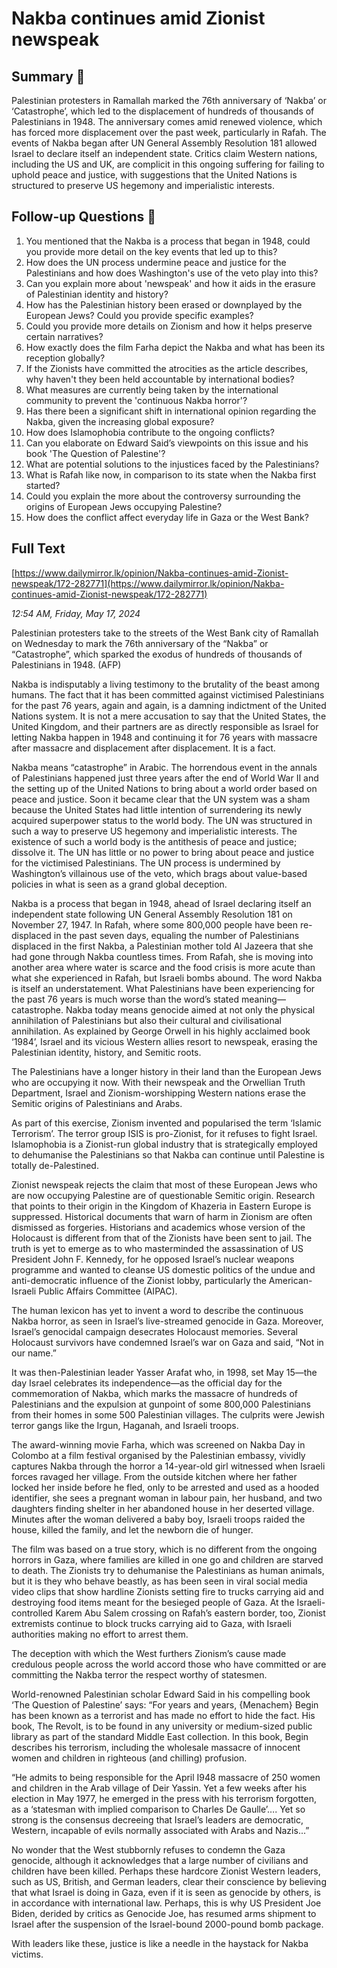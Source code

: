 # Nakba continues amid Zionist newspeak

## Summary 🤖

Palestinian protesters in Ramallah marked the 76th anniversary of ‘Nakba’ or ‘Catastrophe’, which led to the displacement of hundreds of thousands of Palestinians in 1948. The anniversary comes amid renewed violence, which has forced more displacement over the past week, particularly in Rafah. The events of Nakba began after UN General Assembly Resolution 181 allowed Israel to declare itself an independent state. Critics claim Western nations, including the US and UK, are complicit in this ongoing suffering for failing to uphold peace and justice, with suggestions that the United Nations is structured to preserve US hegemony and imperialistic interests.


## Follow-up Questions 🤖

1. You mentioned that the Nakba is a process that began in 1948, could you provide more detail on the key events that led up to this?
2. How does the UN process undermine peace and justice for the Palestinians and how does Washington's use of the veto play into this?
3. Can you explain more about 'newspeak' and how it aids in the erasure of Palestinian identity and history?
4. How has the Palestinian history been erased or downplayed by the European Jews? Could you provide specific examples?
5. Could you provide more details on Zionism and how it helps preserve certain narratives?
6. How exactly does the film Farha depict the Nakba and what has been its reception globally? 
7. If the Zionists have committed the atrocities as the article describes, why haven't they been held accountable by international bodies?
8. What measures are currently being taken by the international community to prevent the 'continuous Nakba horror'?
9. Has there been a significant shift in international opinion regarding the Nakba, given the increasing global exposure?
10. How does Islamophobia contribute to the ongoing conflicts?
11. Can you elaborate on Edward Said’s viewpoints on this issue and his book 'The Question of Palestine'? 
12. What are potential solutions to the injustices faced by the Palestinians?
13. What is Rafah like now, in comparison to its state when the Nakba first started? 
14. Could you explain the more about the controversy surrounding the origins of European Jews occupying Palestine?
15. How does the conflict affect everyday life in Gaza or the West Bank?

## Full Text

[https://www.dailymirror.lk/opinion/Nakba-continues-amid-Zionist-newspeak/172-282771](https://www.dailymirror.lk/opinion/Nakba-continues-amid-Zionist-newspeak/172-282771)

*12:54 AM, Friday, May 17, 2024*

Palestinian protesters take to the streets of the West Bank city of Ramallah on Wednesday to mark the 76th anniversary of the “Nakba” or “Catastrophe”, which sparked the exodus of hundreds of thousands of Palestinians in 1948. (AFP)

Nakba is indisputably a living testimony to the brutality of the beast among humans. The fact that it has been committed against victimised Palestinians for the past 76 years, again and again, is a damning indictment of the United Nations system. It is not a mere accusation to say that the United States, the United Kingdom, and their partners are as directly responsible as Israel for letting Nakba happen in 1948 and continuing it for 76 years with massacre after massacre and displacement after displacement. It is a fact.

Nakba means “catastrophe” in Arabic. The horrendous event in the annals of Palestinians happened just three years after the end of World War II and the setting up of the United Nations to bring about a world order based on peace and justice. Soon it became clear that the UN system was a sham because the United States had little intention of surrendering its newly acquired superpower status to the world body. The UN was structured in such a way to preserve US hegemony and imperialistic interests. The existence of such a world body is the antithesis of peace and justice; dissolve it. The UN has little or no power to bring about peace and justice for the victimised Palestinians. The UN process is undermined by Washington’s villainous use of the veto, which brags about value-based policies in what is seen as a grand global deception.

Nakba is a process that began in 1948, ahead of Israel declaring itself an independent state following UN General Assembly Resolution 181 on November 27, 1947. In Rafah, where some 800,000 people have been re-displaced in the past seven days, equaling the number of Palestinians displaced in the first Nakba, a Palestinian mother told Al Jazeera that she had gone through Nakba countless times. From Rafah, she is moving into another area where water is scarce and the food crisis is more acute than what she experienced in Rafah, but Israeli bombs abound. The word Nakba is itself an understatement. What Palestinians have been experiencing for the past 76 years is much worse than the word’s stated meaning—catastrophe. Nakba today means genocide aimed at not only the physical annihilation of Palestinians but also their cultural and civilisational annihilation. As explained by George Orwell in his highly acclaimed book ‘1984’, Israel and its vicious Western allies resort to newspeak, erasing the Palestinian identity, history, and Semitic roots.

The Palestinians have a longer history in their land than the European Jews who are occupying it now. With their newspeak and the Orwellian Truth Department, Israel and Zionism-worshipping Western nations erase the Semitic origins of Palestinians and Arabs.

As part of this exercise, Zionism invented and popularised the term ‘Islamic Terrorism’. The terror group ISIS is pro-Zionist, for it refuses to fight Israel. Islamophobia is a Zionist-run global industry that is strategically employed to dehumanise the Palestinians so that Nakba can continue until Palestine is totally de-Palestined.

Zionist newspeak rejects the claim that most of these European Jews who are now occupying Palestine are of questionable Semitic origin. Research that points to their origin in the Kingdom of Khazeria in Eastern Europe is suppressed. Historical documents that warn of harm in Zionism are often dismissed as forgeries. Historians and academics whose version of the Holocaust is different from that of the Zionists have been sent to jail. The truth is yet to emerge as to who masterminded the assassination of US President John F. Kennedy, for he opposed Israel’s nuclear weapons programme and wanted to cleanse US domestic politics of the undue and anti-democratic influence of the Zionist lobby, particularly the American-Israeli Public Affairs Committee (AIPAC). 

The human lexicon has yet to invent a word to describe the continuous Nakba horror, as seen in Israel’s live-streamed genocide in Gaza. Moreover, Israel’s genocidal campaign desecrates Holocaust memories. Several Holocaust survivors have condemned Israel’s war on Gaza and said, “Not in our name.”

It was then-Palestinian leader Yasser Arafat who, in 1998, set May 15—the day Israel celebrates its independence—as the official day for the commemoration of Nakba, which marks the massacre of hundreds of Palestinians and the expulsion at gunpoint of some 800,000 Palestinians from their homes in some 500 Palestinian villages. The culprits were Jewish terror gangs like the Irgun, Haganah, and Israeli troops.

The award-winning movie Farha, which was screened on Nakba Day in Colombo at a film festival organised by the Palestinian embassy, vividly captures Nakba through the horror a 14-year-old girl witnessed when Israeli forces ravaged her village. From the outside kitchen where her father locked her inside before he fled, only to be arrested and used as a hooded identifier, she sees a pregnant woman in labour pain, her husband, and two daughters finding shelter in her abandoned house in her deserted village. Minutes after the woman delivered a baby boy, Israeli troops raided the house, killed the family, and let the newborn die of hunger.

The film was based on a true story, which is no different from the ongoing horrors in Gaza, where families are killed in one go and children are starved to death. The Zionists try to dehumanise the Palestinians as human animals, but it is they who behave beastly, as has been seen in viral social media video clips that show hardline Zionists setting fire to trucks carrying aid and destroying food items meant for the besieged people of Gaza. At the Israeli-controlled Karem Abu Salem crossing on Rafah’s eastern border, too, Zionist extremists continue to block trucks carrying aid to Gaza, with Israeli authorities making no effort to arrest them.

The deception with which the West furthers Zionism’s cause made credulous people across the world accord those who have committed or are committing the Nakba terror the respect worthy of statesmen.

World-renowned Palestinian scholar Edward Said in his compelling book ‘The Question of Palestine’ says: “For years and years, {Menachem} Begin has been known as a terrorist and has made no effort to hide the fact. His book, The Revolt, is to be found in any university or medium-sized public library as part of the standard Middle East collection. In this book, Begin describes his terrorism, including the wholesale massacre of innocent women and children in righteous (and chilling) profusion. 

“He admits to being responsible for the April I948 massacre of 250 women and children in the Arab village of Deir Yassin. Yet a few weeks after his election in May 1977, he emerged in the press with his terrorism forgotten, as a ‘statesman with implied comparison to Charles De Gaulle’…. Yet so strong is the consensus decreeing that Israel’s leaders are democratic, Western, incapable of evils normally associated with Arabs and Nazis...”

No wonder that the West stubbornly refuses to condemn the Gaza genocide, although it acknowledges that a large number of civilians and children have been killed. Perhaps these hardcore Zionist Western leaders, such as US, British, and German leaders, clear their conscience by believing that what Israel is doing in Gaza, even if it is seen as genocide by others, is in accordance with international law. Perhaps, this is why US President Joe Biden, derided by critics as Genocide Joe, has resumed arms shipment to Israel after the suspension of the Israel-bound 2000-pound bomb package. 

With leaders like these, justice is like a needle in the haystack for Nakba victims.

